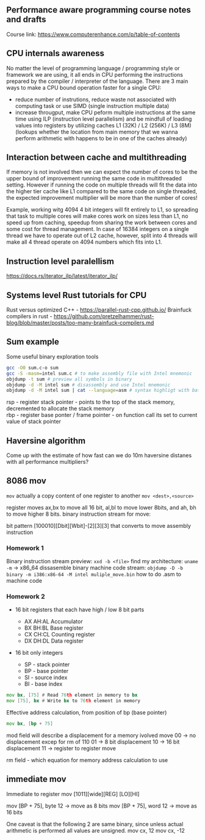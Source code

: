 ## Performance aware programming course notes and drafts
Course link: https://www.computerenhance.com/p/table-of-contents

## CPU internals awareness
No matter the level of programming language / programming style or framework we are using, it all ends in CPU performing the instructions prepared by the compiler / interpreter of the language. There are 3 main ways to make a CPU bound operation faster for a single CPU:
- reduce number of instrutions, reduce waste not associated with computing task or use SIMD (single instruction multiple data)
- increase througput, make CPU peform multiple instructions at the same time using ILP (instruction level parallelism) and be mindfull of loading values into registers by utilizing caches L1 (32K) / L2 (256K) / L3 (8M) (lookups whether the location from main memory that we wanna perform arithmetic with happens to be in one of the caches already)


## Interaction between cache and multithreading
If memory is not involved then we can expect the number of cores to be the upper bound of improvement running the same code in multithreaded setting. However if running the code on multiple threads will fit the data into the higher tier cache like L1 compared to the same code on single threaded, the expected improvement multiplier will be more than the number of cores!

Example, working witg 4094 4 bit integers will fit entirely to L1, so spreading that task to multiple cores will make cores work on sizes less than L1, no speed up from caching, speedup from sharing the work between cores and some cost for thread management. In case of 16384 integers on a single thread we have to operate out of L2 cache, however, split into 4 threads will make all 4 thread operate on 4094 numbers which fits into L1.

## Instruction level paralellism

https://docs.rs/iterator_ilp/latest/iterator_ilp/

## Systems level Rust tutorials for CPU
Rust versus optimized C++ - https://parallel-rust-cpp.github.io/
Brainfuck compilers in rust - https://github.com/pretzelhammer/rust-blog/blob/master/posts/too-many-brainfuck-compilers.md

## Sum example
Some useful binary exploration tools
```bash
gcc -O0 sum.c-o sum 
gcc -S -masm=intel sum.c # to make assembly file with Intel mnemonic
objdump -t sum # preview all symbols in binary
objdump -d -M intel sum # disassembly and use Intel mnemonic
objdump -d -M intel sum | cat --language=asm # syntax highligt with batcat
```

rsp - register stack pointer - points to the top of the stack memory, decremented to allocate the stack memory  
rbp - register base ponter / frame pointer - on function call its set to current value of stack pointer


## Haversine algorithm
Come up with the estimate of how fast can we do 10m haversine distanes with all performance multipliers?

## 8086 mov
`mov` actually a copy content of one register to another
`mov <dest>,<source>`

register moves ax,bx to move all 16 bit, al,bl to move lower 8bits, and ah, bh to move higher 8 bits.
binary instruction stream for move:

bit pattern [100010][Dbit][Wbit]-[2][3][3] that converts to move assembly instruction

### Homework 1
Binary instruction stream
preview: `xxd -b <file>`
find my architecture: `uname -m` -> x86_64
dissasemble binary machine code stream: `objdump -D -b binary -m i386:x86-64 -M intel muliple_move.bin`
how to do .asm to machine code

### Homework 2
- 16 bit registers that each have high / low 8 bit parts
    - AX AH:AL Accumulator
    - BX BH:BL Base register
    - CX CH:CL Counting register
    - DX DH:DL Data register

- 16 bit only integers
    - SP - stack pointer
    - BP - base pointer
    - SI - source index
    - BI - base index


```asm
mov bx, [75] # Read 76th element in memory to bx
mov [75], bx # Write bx to 76th element in memory
```

Effective address calculation, from position of bp (base pointer)
```asm
mov bx, [bp + 75]
```

mod field will describe a displacement for a memory ivolved move
00 -> no displacement excep for rm of 110
01 -> 8 bit displacement
10 -> 16 bit displacement
11 -> register to register move

rm field - which equation for memory address calculation to use

## immediate mov
Immediate to register mov
[1011][wide][REG] [LO][HI]

mov [BP + 75], byte 12 -> move as 8 bits
mov [BP + 75], word 12 -> move as 16 bits

One caveat is that the following 2 are same binary, since unless actual arithmetic is performed all values are unsigned.
mov cx, 12
mov cx, -12